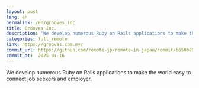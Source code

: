 ```yaml
---
layout: post
lang: en
permalink: /en/grooves_inc
title: Grooves Inc.
description: 'We develop numerous Ruby on Rails applications to make the world easy to connect job seekers and employer.'
categories: full_remote
link: https://grooves.com.my/
commit_url: https://github.com/remote-jp/remote-in-japan/commit/b650b0994970e1784f9df7f676d17574b0470674
commit_at:  2025-01-16
---
```


<p>We develop numerous Ruby on Rails applications to make the world easy to connect job seekers and employer.</p>
